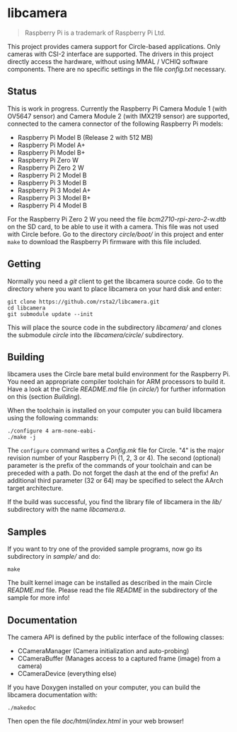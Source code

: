 libcamera
=========

> Raspberry Pi is a trademark of Raspberry Pi Ltd.

This project provides camera support for Circle-based applications. Only cameras with CSI-2 interface are supported. The drivers in this project directly access the hardware, without using MMAL / VCHIQ software components. There are no specific settings in the file *config.txt* necessary.

Status
------

This is work in progress. Currently the Raspberry Pi Camera Module 1 (with OV5647 sensor) and Camera Module 2 (with IMX219 sensor) are supported, connected to the camera connector of the following Raspberry Pi models:

* Raspberry Pi Model B (Release 2 with 512 MB)
* Raspberry Pi Model A+
* Raspberry Pi Model B+
* Raspberry Pi Zero W
* Raspberry Pi Zero 2 W
* Raspberry Pi 2 Model B
* Raspberry Pi 3 Model B
* Raspberry Pi 3 Model A+
* Raspberry Pi 3 Model B+
* Raspberry Pi 4 Model B

For the Raspberry Pi Zero 2 W you need the file *bcm2710-rpi-zero-2-w.dtb* on the SD card, to be able to use it with a camera. This file was not used with Circle before. Go to the directory *circle/boot/* in this project and enter `make` to download the Raspberry Pi firmware with this file included.

Getting
-------

Normally you need a *git* client to get the libcamera source code. Go to the directory where you want to place libcamera on your hard disk and enter:

	git clone https://github.com/rsta2/libcamera.git
	cd libcamera
	git submodule update --init

This will place the source code in the subdirectory *libcamera/* and clones the submodule *circle* into the *libcamera/circle/* subdirectory.

Building
--------

libcamera uses the Circle bare metal build environment for the Raspberry Pi. You need an appropriate compiler toolchain for ARM processors to build it. Have a look at the Circle *README.md* file (in *circle/*) for further information on this (section *Building*).

When the toolchain is installed on your computer you can build libcamera using the following commands:

	./configure 4 arm-none-eabi-
	./make -j

The `configure` command writes a *Config.mk* file for Circle. "4" is the major revision number of your Raspberry Pi (1, 2, 3 or 4). The second (optional) parameter is the prefix of the commands of your toolchain and can be preceded with a path. Do not forget the dash at the end of the prefix! An additional third parameter (32 or 64) may be specified to select the AArch target architecture.

If the build was successful, you find the library file of libcamera in the *lib/* subdirectory with the name *libcamera.a*.

Samples
-------

If you want to try one of the provided sample programs, now go its subdirectory in *sample/* and do:

	make

The built kernel image can be installed as described in the main Circle *README.md* file. Please read the file *README* in the subdirectory of the sample for more info!

Documentation
-------------

The camera API is defined by the public interface of the following classes:

* CCameraManager (Camera initialization and auto-probing)
* CCameraBuffer (Manages access to a captured frame (image) from a camera)
* CCameraDevice (everything else)

If you have Doxygen installed on your computer, you can build the libcamera documentation with:

	./makedoc

Then open the file *doc/html/index.html* in your web browser!
